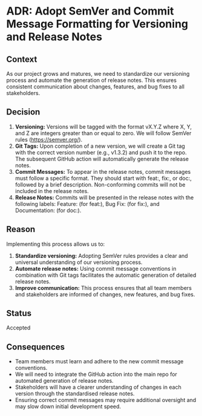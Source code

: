 # ADR: Adopt SemVer and Commit Message Formatting for Versioning and Release Notes

## Context
As our project grows and matures, we need to standardize our versioning process and automate the generation of release notes. This ensures consistent communication about changes, features, and bug fixes to all stakeholders.

## Decision
1. **Versioning:** Versions will be tagged with the format vX.Y.Z where X, Y, and Z are integers greater than or equal to zero. We will follow SemVer rules (https://semver.org/).
2. **Git Tags:** Upon completion of a new version, we will create a Git tag with the correct version number (e.g., v1.3.2) and push it to the repo. The subsequent GitHub action will automatically generate the release notes.
3. **Commit Messages:** To appear in the release notes, commit messages must follow a specific format. They should start with feat:, fix:, or doc:, followed by a brief description. Non-conforming commits will not be included in the release notes.
4. **Release Notes:** Commits will be presented in the release notes with the following labels: Feature: (for feat:), Bug Fix: (for fix:), and Documentation: (for doc:).

## Reason
Implementing this process allows us to:

1. **Standardize versioning:** Adopting SemVer rules provides a clear and universal understanding of our versioning process.
2. **Automate release notes:** Using commit message conventions in combination with Git tags facilitates the automatic generation of detailed release notes.
3. **Improve communication:** This process ensures that all team members and stakeholders are informed of changes, new features, and bug fixes.

## Status
Accepted

## Consequences
- Team members must learn and adhere to the new commit message conventions.
- We will need to integrate the GitHub action into the main repo for automated generation of release notes.
- Stakeholders will have a clearer understanding of changes in each version through the standardised release notes.
- Ensuring correct commit messages may require additional oversight and may slow down initial development speed.
